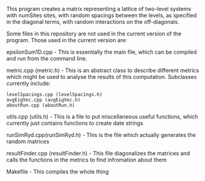 This program creates a matrix representing a lattice of two-level systems with numSites sites, with random spacings between the levels, as specified in the diagonal terms, with random interactions on the off-diagonals.  


Some files in this repository are not used in the current version of the program.
Those used in the current version are:

epsilonSum1D.cpp - This is essentially the main file, which can be compiled and run from the command line.

metric.cpp (metric.h) - This is an abstract class to describe different metrics which might be used to analyse the results of this computation. Subclasses currently include:

	levelSpacings.cpp (levelSpacings.h)
	avgEigVec.cpp (avgEigVec.h)
	aboutRun.cpp (aboutRun.h)

utils.cpp (utils.h) - This is a file to put miscellaneous useful functions, which currently just contains functions to create date strings

runSimRyd.cpp(runSimRyd.h) - This is the file which actually generates the random matrices

resultFinder.cpp (resultFinder.h) - This file diagonalizes the matrices and calls the functions in the metrics to find infromation about them

Makefile - This compiles the whole thing
